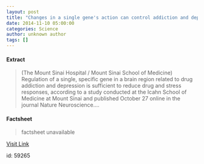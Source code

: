 ```yaml
---
layout: post
title: "Changes in a single gene's action can control addiction and depression-related behaviors"
date: 2014-11-10 05:00:00
categories: Science
author: unknown author
tags: []
---
```



#### Extract
>(The Mount Sinai Hospital / Mount Sinai School of Medicine) Regulation of a single, specific gene in a brain region related to drug addiction and depression is sufficient to reduce drug and stress responses, according to a study conducted at the Icahn School of Medicine at Mount Sinai and published October 27 online in the journal Nature Neuroscience....

#### Factsheet
>factsheet unavailable

[Visit Link](http://www.eurekalert.org/pub_releases/2014-11/tmsh-cia111014.php)

id:   59265
